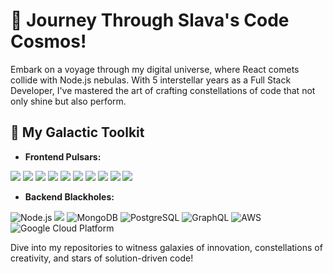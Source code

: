 # :rocket: Journey Through Slava's Code Cosmos!
Embark on a voyage through my digital universe, where React comets collide with Node.js nebulas. With 5 interstellar years as a Full Stack Developer, I've mastered the art of crafting constellations of code that not only shine but also perform.
## :milky_way: My Galactic Toolkit
- **Frontend Pulsars:**
  
![](https://img.shields.io/badge/JavaScript-F7DF1E?style=for-the-badge&logo=javascript&logoColor=black) ![](https://img.shields.io/badge/TypeScript-007ACC?style=for-the-badge&logo=typescript&logoColor=white) ![](https://img.shields.io/badge/React-20232A?style=for-the-badge&logo=react&logoColor=61DAFB) ![](https://img.shields.io/badge/Redux-593D88?style=for-the-badge&logo=redux&logoColor=white) ![](https://img.shields.io/badge/Redux_Saga-96CF76?style=for-the-badge&logo=Redux-Saga&logoColor=white) ![](https://img.shields.io/badge/Next--JS-1F262C?style=for-the-badge&logo=next.js&logoColor=white) ![](https://img.shields.io/badge/styled--components-DB7093?style=for-the-badge&logo=styled-components&logoColor=white) ![](https://img.shields.io/badge/Material--UI-0081CB?style=for-the-badge&logo=material-ui&logoColor=white) ![](https://img.shields.io/badge/Apollo--Client-000000?style=for-the-badge&logo=apollo-client&logoColor=000000) ![](https://img.shields.io/badge/Ramda-7F4994?style=for-the-badge&logo=ramda.js&logoColor=white)
- **Backend Blackholes:**
  
![Node.js](https://img.shields.io/badge/Node.js-339933?style=for-the-badge&logo=node.js&logoColor=white)
![](https://img.shields.io/badge/Firebase-757575?style=for-the-badge&logo=firebase&logoColor=F7CC50)
![MongoDB](https://img.shields.io/badge/MongoDB-47A248?style=for-the-badge&logo=mongodb&logoColor=white)
![PostgreSQL](https://img.shields.io/badge/PostgreSQL-336791?style=for-the-badge&logo=postgresql&logoColor=white)
![GraphQL](https://img.shields.io/badge/GraphQL-E10098?style=for-the-badge&logo=graphql&logoColor=white)
![AWS](https://img.shields.io/badge/AWS-232F3E?style=for-the-badge&logo=amazon-aws&logoColor=white)
![Google Cloud Platform](https://img.shields.io/badge/Google_Cloud_Platform-4285F4?style=for-the-badge&logo=google-cloud&logoColor=white)

Dive into my repositories to witness galaxies of innovation, constellations of creativity, and stars of solution-driven code!





